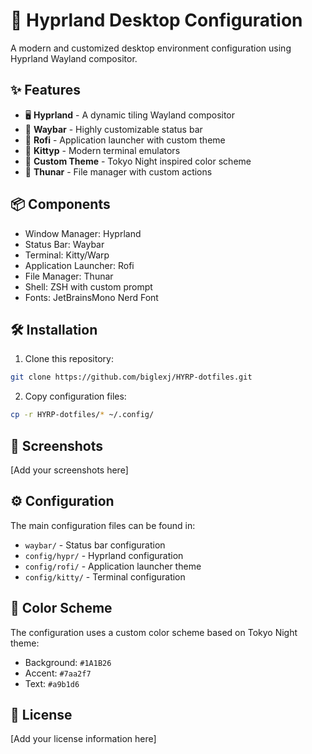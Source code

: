 # 🎨 Hyprland Desktop Configuration

A modern and customized desktop environment configuration using Hyprland Wayland compositor.

## ✨ Features

- 🖥️ **Hyprland** - A dynamic tiling Wayland compositor
- 🎯 **Waybar** - Highly customizable status bar
- 🚀 **Rofi** - Application launcher with custom theme
- 🔧 **Kittyp** - Modern terminal emulators
- 🎨 **Custom Theme** - Tokyo Night inspired color scheme
- 📁 **Thunar** - File manager with custom actions

## 📦 Components

- Window Manager: Hyprland
- Status Bar: Waybar
- Terminal: Kitty/Warp
- Application Launcher: Rofi
- File Manager: Thunar
- Shell: ZSH with custom prompt
- Fonts: JetBrainsMono Nerd Font

## 🛠️ Installation

1. Clone this repository:
```bash
git clone https://github.com/biglexj/HYRP-dotfiles.git
```

2. Copy configuration files:
```bash
cp -r HYRP-dotfiles/* ~/.config/
```

## 📸 Screenshots

[Add your screenshots here]

## ⚙️ Configuration

The main configuration files can be found in:
- `waybar/` - Status bar configuration
- `config/hypr/` - Hyprland configuration
- `config/rofi/` - Application launcher theme
- `config/kitty/` - Terminal configuration

## 🎨 Color Scheme

The configuration uses a custom color scheme based on Tokyo Night theme:
- Background: `#1A1B26`
- Accent: `#7aa2f7`
- Text: `#a9b1d6`

## 📝 License

[Add your license information here]
